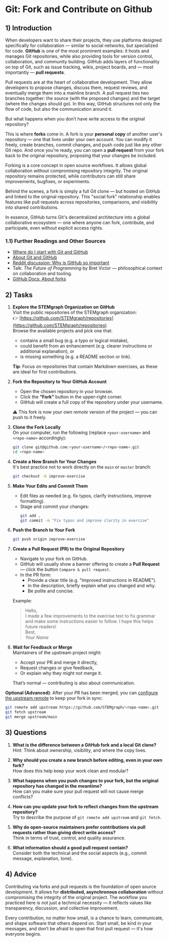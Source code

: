 <!---
{
  "depends_on": [],
  "author": ["Tabea Röthemeyer","Stephan Bökelmann"],
  "first_used": "2025-04-02",
  "keywords": ["learning", "exercises", "github", "git"]
}
--->

# Git: Fork and Contribute on Github

## 1) Introduction
When developers want to share their projects, they use platforms designed specifically for collaboration — similar to social networks, but specialized for code. **GitHub** is one of the most prominent examples: it hosts and manages Git repositories, while also providing tools for version control, collaboration, and community building. GitHub adds layers of functionality on top of Git, such as issue tracking, wikis, project boards, and — most importantly — **pull requests**.

Pull requests are at the heart of collaborative development. They allow developers to propose changes, discuss them, request reviews, and eventually merge them into a mainline branch. A pull request ties two branches together: the source (with the proposed changes) and the target (where the changes should go). In this way, GitHub structures not only the flow of code, but also the communication around it.

But what happens when you don’t have write access to the original repository?

This is where **forks** come in. A fork is your **personal copy** of another user's repository — one that lives under your own account. You can modify it freely, create branches, commit changes, and push code just like any other Git repo. And once you're ready, you can open a **pull request** from your fork back to the original repository, proposing that your changes be included.

Forking is a core concept in open source workflows. It allows global collaboration without compromising repository integrity. The original repository remains protected, while contributors can still share improvements, bugfixes, or experiments.

Behind the scenes, a fork is simply a full Git clone — but hosted on GitHub and linked to the original repository. This "social fork" relationship enables features like pull requests across repositories, comparisons, and visibility into shared contributions.

In essence, GitHub turns Git's decentralized architecture into a global collaborative ecosystem — one where anyone can fork, contribute, and participate, even without explicit access rights.

### 1.1) Further Readings and Other Sources
- [Where do I start with Git and GitHub](https://docs.github.com/en/get-started/start-your-journey/about-github-and-git#where-do-i-start)
- [About Git and GitHub](https://docs.github.com/en/get-started/start-your-journey/about-github-and-git)
- [Reddit discussion: Why is GitHub so important](https://www.reddit.com/r/learnprogramming/comments/wg463w/why_is_github_so_important/)
- Talk: *The Future of Programming* by Bret Victor — philosophical context on collaboration and tooling.
- [GitHub Docs: About forks](https://docs.github.com/en/get-started/quickstart/fork-a-repo)

## 2) Tasks

1. **Explore the STEMgraph Organization on GitHub**  
   Visit the public repositories of the STEMgraph organization:  
   👉 [https://github.com/STEMgraph/repositories](https://github.com/STEMgraph/repositories)  
   Browse the available projects and pick one that:
   - contains a small bug (e.g. a typo or logical mistake),
   - could benefit from an enhancement (e.g. clearer instructions or additional explanation), or
   - is missing something (e.g. a README section or link).

   **Tip**: Focus on repositories that contain Markdown exercises, as these are ideal for first contributions.

2. **Fork the Repository to Your GitHub Account**  
   - Open the chosen repository in your browser.
   - Click the **“Fork”** button in the upper-right corner.
   - GitHub will create a full copy of the repository under your username.

   ⚠️ This fork is now *your own remote* version of the project — you can push to it freely.

3. **Clone the Fork Locally**  
   On your computer, run the following (replace `<your-username>` and `<repo-name>` accordingly):
   ```bash
   git clone git@github.com:<your-username>/<repo-name>.git
   cd <repo-name>
   ```

4. **Create a New Branch for Your Changes**  
   It's best practice not to work directly on the `main` or `master` branch:
   ```bash
   git checkout -b improve-exercise
   ```

5. **Make Your Edits and Commit Them**  
   - Edit files as needed (e.g. fix typos, clarify instructions, improve formatting).
   - Stage and commit your changes:
     ```bash
     git add .
     git commit -m "Fix typos and improve clarity in exercise"
     ```

6. **Push the Branch to Your Fork**  
   ```bash
   git push origin improve-exercise
   ```

7. **Create a Pull Request (PR) to the Original Repository**  
   - Navigate to your fork on GitHub.
   - GitHub will usually show a banner offering to create a **Pull Request** — click the button `Compare & pull request`.
   - In the PR form:
     - Provide a clear title (e.g. "Improved instructions in README").
     - In the description, briefly explain what you changed and why.
     - Be polite and concise.

   Example:
   > Hello,  
   > I made a few improvements to the exercise text to fix grammar and make some instructions easier to follow. I hope this helps future readers!  
   > Best,  
   > *Your Name*

8. **Wait for Feedback or Merge**  
   Maintainers of the upstream project might:
   - Accept your PR and merge it directly,
   - Request changes or give feedback,
   - Or explain why they might not merge it.

   That’s normal — contributing is also about communication.



**Optional (Advanced)**: After your PR has been merged, you can [configure the upstream remote](https://docs.github.com/en/get-started/quickstart/fork-a-repo#syncing-your-fork) to keep your fork in sync:
```bash
git remote add upstream https://github.com/STEMgraph/<repo-name>.git
git fetch upstream
git merge upstream/main
```

## 3) Questions

1. **What is the difference between a GitHub fork and a local Git clone?**  
   Hint: Think about ownership, visibility, and where the copy lives.

2. **Why should you create a new branch before editing, even in your own fork?**  
   How does this help keep your work clean and modular?

3. **What happens when you push changes to your fork, but the original repository has changed in the meantime?**  
   How can you make sure your pull request will not cause merge conflicts?

4. **How can you update your fork to reflect changes from the upstream repository?**  
   Try to describe the purpose of `git remote add upstream` and `git fetch`.

5. **Why do open-source maintainers prefer contributions via pull requests rather than giving direct write access?**  
   Think in terms of trust, control, and quality assurance.

6. **What information should a good pull request contain?**  
   Consider both the technical and the social aspects (e.g., commit message, explanation, tone).


## 4) Advice

Contributing via forks and pull requests is the foundation of open source development. It allows for **distributed, asynchronous collaboration** without compromising the integrity of the original project. The workflow you practiced here is not just a technical necessity — it reflects values like transparency, discussion, and collective improvement.

Every contribution, no matter how small, is a chance to learn, communicate, and shape software that others depend on. Start small, be kind in your messages, and don’t be afraid to open that first pull request — it's how everyone begins.
